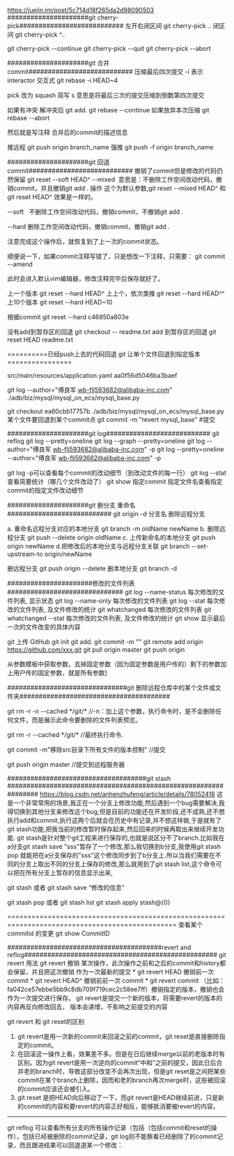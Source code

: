 https://juejin.im/post/5c714d18f265da2d98090503
#####################git cherry-pick###########################
左开右闭区间
git cherry-pick <start-commit-id>..<end-commit-id>
闭区间
git cherry-pick <start-commit-id>^..<end-commit-id>

git cherry-pick --continue
git cherry-pick --quit
git cherry-pick --abort

#####################git 合并commit###########################
压缩最后四次提交 -i 表示 interactor 交互式
git rebase -i HEAD~4

pick 改为 squash 简写 s 
意思是将最后三次的提交压缩到倒数第四次提交

如果有冲突 解冲突后
git add.
git rebase --continue
如果放弃本次压缩
git rebase --abort

然后就是写注释 合并后的commit的描述信息

推远程 
git push origin branch_name
强推
git push -f origin branch_name

#####################git 回退commit###########################
撤销了commit但是修改的代码仍然保留
git reset --soft HEAD^
--mixed 
意思是：不删除工作空间改动代码，撤销commit，并且撤销git add . 操作
这个为默认参数,git reset --mixed HEAD^ 和 git reset HEAD^ 效果是一样的。

--soft  
不删除工作空间改动代码，撤销commit，不撤销git add . 

--hard
删除工作空间改动代码，撤销commit，撤销git add . 

注意完成这个操作后，就恢复到了上一次的commit状态。

顺便说一下，如果commit注释写错了，只是想改一下注释，只需要：
git commit --amend

此时会进入默认vim编辑器，修改注释完毕后保存就好了。

上一个版本
git reset --hard HEAD^
上上个，依次类推
git reset --hard HEAD^^
上10个版本
git reset --hard HEAD~10

根据commit
git reset --hard c46850a803e


没有add到暂存区的回退
git checkout -- readme.txt
add 到暂存区的回退
git reset HEAD readme.txt

==========已经push上去的代码回退 git 让单个文件回退到指定版本================

src/main/resources/application.yaml  aa0f56d5046ba3baef

git log --author="傅良军 <wb-flj593682@alibaba-inc.com>" ./adb/biz/mysql/mysql_on_ecs/mysql_base.py

git checkout ea60cbb17757b ./adb/biz/mysql/mysql_on_ecs/mysql_base.py 某个文件要回退到某个commit点
git commit -m "revert mysql_base" #提交


#####################git log###########################
git reflog
git log --pretty=oneline
git log --graph --pretty=oneline
git log --author="傅良军 <wb-flj593682@alibaba-inc.com>" -p 
git log --pretty=oneline --author="傅良军 <wb-flj593682@alibaba-inc.com>" -p 

git log -p可以查看每个commit的改动细节（到改动文件的每一行）
git log --stat查看简要统计（哪几个文件改动了）
git show 指定commit 指定文件名查看指定commit的指定文件改动细节

#####################git 删分支 重命名###########################
git origin -d 分支名 删除远程分支


a. 重命名远程分支对应的本地分支
git branch -m oldName newName
b. 删除远程分支
git push --delete origin oldName
c. 上传新命名的本地分支
git push origin newName
d.把修改后的本地分支与远程分支关联
git branch --set-upstream-to origin/newName

删远程分支
git push origin --delete <BranchName>
删本地分支
git branch -d <BranchName>

######################修改的文件列表##############################
git log --name-status 每次修改的文件列表, 显示状态
git log --name-only 每次修改的文件列表
git log --stat 每次修改的文件列表, 及文件修改的统计
git whatchanged 每次修改的文件列表
git whatchanged --stat 每次修改的文件列表, 及文件修改的统计
git show 显示最后一次的文件改变的具体内容



git 上传 GitHub
git init
git add.
git commit -m ""
git remote add origin https://github.com/xxx.git
git pull origin master
git push origin 



从参数模板中获取参数，去掉固定参数（因为固定参数是用户传的）剩下的参数加上用户传的固定参数，就是所有参数]

###############################git 删除远程仓库中的某个文件或文件夹#######################################

git rm -r -n --cached  */git/\*      //-n：加上这个参数，执行命令时，是不会删除任何文件，而是展示此命令要删除的文件列表预览。

git rm -r --cached  */git/\*      //最终执行命令.

git commit -m"移除src目录下所有文件的版本控制"    //提交

git push origin master   //提交到远程服务器


####################################git stash ################################################################
https://blog.csdn.net/anhenzhufeng/article/details/78052418
这是一个非常常用的场景,我正在一个分支上修改功能,然后遇到一个bug需要解决,我得切换到其他分支来修改这个bug,但是目前的功能还在开发阶段,还不成熟,还不想执行add和commit,执行这两个后就会在历史中有记录,并不想这样做,于是就有了git stash功能,把我当前的修改暂时保存起来,然后回来的时候再取出来继续开发功能.
git stash是针对整个git工程来进行保存的,也就是说区分不了branch.比如我在a分支git stash save "sss"暂存了一个修改,那么我切换到b分支,我使用git stash pop 就能把在a分支保存的"sss"这个修改同步到了b分支上.所以当我们需要在不同的分支上取出不同的分支上保存的修改,那么就用到了git stash list,这个命令可以把在所有分支上暂存的信息显示出来,

git stash
或者
git stash save “修改的信息"

git stash pop
或者
git stash list
git stash apply stash@{0}


================================================================================================
查看某个commitid 的变更
git show CommitID


########################################revert and reflog##################################################
git revert 用法
git revert 撤销 某次操作，此次操作之前和之后的commit和history都会保留，并且把这次撤销
作为一次最新的提交
    * git revert HEAD                  撤销前一次 commit
    * git revert HEAD^               撤销前前一次 commit
    * git revert commit （比如：fa042ce57ebbe5bb9c8db709f719cec2c58ee7ff）撤销指定的版本，撤销也会作为一次提交进行保存。
git revert是提交一个新的版本，将需要revert的版本的内容再反向修改回去，
版本会递增，不影响之前提交的内容

git revert 和 git reset的区别 
1. git revert是用一次新的commit来回滚之前的commit，git reset是直接删除指定的commit。 
2. 在回滚这一操作上看，效果差不多。但是在日后继续merge以前的老版本时有区别。因为git revert是用一次逆向的commit“中和”之前的提交，因此日后合并老的branch时，导致这部分改变不会再次出现，但是git reset是之间把某些commit在某个branch上删除，因而和老的branch再次merge时，这些被回滚的commit应该还会被引入。 
3. git reset 是把HEAD向后移动了一下，而git revert是HEAD继续前进，只是新的commit的内容和要revert的内容正好相反，能够抵消要被revert的内容。
-------------------------------------------------------------------------------------------------------------
git reflog 可以查看所有分支的所有操作记录（包括（包括commit和reset的操作），包括已经被删除的commit记录，git log则不能察看已经删除了的commit记录，而且跟进结果可以回退道某一个修改：